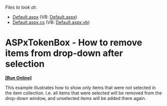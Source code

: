 <!-- default file list -->
*Files to look at*:

* [Default.aspx](./CS/WebSite/Default.aspx) (VB: [Default.aspx](./VB/WebSite/Default.aspx))
* [Default.aspx.cs](./CS/WebSite/Default.aspx.cs) (VB: [Default.aspx.vb](./VB/WebSite/Default.aspx.vb))
<!-- default file list end -->
# ASPxTokenBox - How to remove items from drop-down after selection
<!-- run online -->
**[[Run Online]](https://codecentral.devexpress.com/e5154/)**
<!-- run online end -->


<p>This example illustrates how to show only items that were not selected in the item collection. I.e. all items that were selected will be removed from the drop-down window, and unselected items will be added there again.</p>

<br/>


